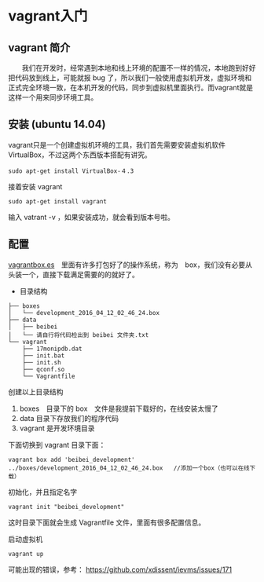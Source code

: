 # vagrant入门

## vagrant 简介
&emsp;&emsp;我们在开发时，经常遇到本地和线上环境的配置不一样的情况，本地跑到好好把代码放到线上，可能就报 bug 了，所以我们一般使用虚拟机开发，虚拟环境和正式完全环境一致，在本机开发的代码，同步到虚拟机里面执行。而vagrant就是这样一个用来同步环境工具。

## 安装 (ubuntu 14.04)
vagrant只是一个创建虚拟机环境的工具，我们首先需要安装虚拟机软件 VirtualBox，不过这两个东西版本搭配有讲究。

```
sudo apt-get install VirtualBox-４.3 
```

接着安装 vagrant    

```
sudo apt-get install vagrant
```
输入 vatrant -v ，如果安装成功，就会看到版本号啦。


## 配置
[vagrantbox.es](http://www.vagrantbox.es/)　里面有许多打包好了的操作系统，称为　box，我们没有必要从头装一个，直接下载满足需要的的就好了。

* 目录结构

```
├── boxes
│   └── development_2016_04_12_02_46_24.box
├── data
│   ├── beibei
│   └── 请自行将代码检出到 beibei 文件夹.txt
└── vagrant
    ├── 17monipdb.dat
    ├── init.bat
    ├── init.sh
    ├── qconf.so
    └── Vagrantfile
```

创建以上目录结构     
1. boxes　目录下的 box　文件是我提前下载好的，在线安装太慢了    
2. data 目录下存放我们的程序代码    
3. vagrant 是开发环境目录

下面切换到 vagrant 目录下面：

```
vagrant box add 'beibei_development' ../boxes/development_2016_04_12_02_46_24.box   //添加一个box（也可以在线下载）
```

初始化，并且指定名字
```
vagrant init "beibei_development"
```
这时目录下面就会生成 Vagrantfile 文件，里面有很多配置信息。


启动虚拟机
```
vagrant up   
```

可能出现的错误，参考：
https://github.com/xdissent/ievms/issues/171



